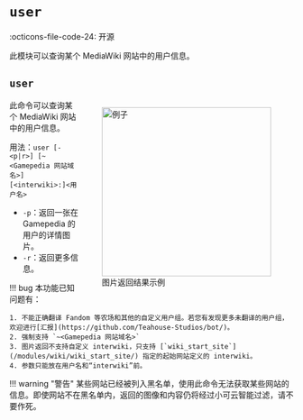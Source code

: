 # `user`
:octicons-file-code-24: 开源

此模块可以查询某个 MediaWiki 网站中的用户信息。

## `user`
<figure style="float: right;">
  <img src="/assets/user-example.png" width="300px" alt="例子" />
  <figcaption>图片返回结果示例</figcaption>
</figure>

此命令可以查询某个 MediaWiki 网站中的用户信息。

用法：`user [-<p|r>] [~<Gamepedia 网站域名>] [<interwiki>:]<用户名>`

- `-p`：返回一张在 Gamepedia 的用户的详情图片。
- `-r`：返回更多信息。

!!! bug
    本功能已知问题有：

    1. 不能正确翻译 Fandom 等农场和其他的自定义用户组。若您有发现更多未翻译的用户组，欢迎进行[汇报](https://github.com/Teahouse-Studios/bot/)。
    2. 强制支持 `~<Gamepedia 网站域名>`
    3. 图片返回不支持自定义 interwiki，只支持 [`wiki_start_site`](/modules/wiki/wiki_start_site/) 指定的起始网站定义的 interwiki。
    4. 参数只能放在用户名和“interwiki”前。

!!! warning "警告"
    某些网站已经被列入黑名单，使用此命令无法获取某些网站的信息。即使网站不在黑名单内，返回的图像和内容仍将经过小可云智能过滤，请不要作死。
